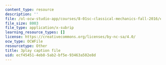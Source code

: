 ```yaml
---
content_type: resource
description: ''
file: /ol-ocw-studio-app/courses/8-01sc-classical-mechanics-fall-2016/ecf454514eb85ab2bf5e93463a502e8d_0QF_uCgZW4Y.vtt
file_size: 8003
file_type: application/x-subrip
learning_resource_types: []
license: https://creativecommons.org/licenses/by-nc-sa/4.0/
ocw_type: OCWFile
resourcetype: Other
title: 3play caption file
uid: ecf45451-4eb8-5ab2-bf5e-93463a502e8d
---
```

